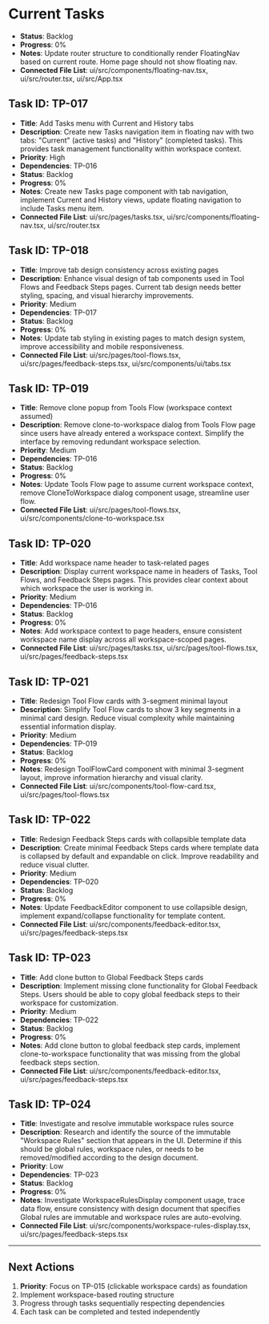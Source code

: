 # Current Tasks

- **Status**: Backlog
- **Progress**: 0%
- **Notes**: Update router structure to conditionally render FloatingNav based on current route. Home page should not show floating nav.
- **Connected File List**: ui/src/components/floating-nav.tsx, ui/src/router.tsx, ui/src/App.tsx

## Task ID: TP-017
- **Title**: Add Tasks menu with Current and History tabs
- **Description**: Create new Tasks navigation item in floating nav with two tabs: "Current" (active tasks) and "History" (completed tasks). This provides task management functionality within workspace context.
- **Priority**: High
- **Dependencies**: TP-016
- **Status**: Backlog
- **Progress**: 0%
- **Notes**: Create new Tasks page component with tab navigation, implement Current and History views, update floating navigation to include Tasks menu item.
- **Connected File List**: ui/src/pages/tasks.tsx, ui/src/components/floating-nav.tsx, ui/src/router.tsx

## Task ID: TP-018
- **Title**: Improve tab design consistency across existing pages
- **Description**: Enhance visual design of tab components used in Tool Flows and Feedback Steps pages. Current tab design needs better styling, spacing, and visual hierarchy improvements.
- **Priority**: Medium
- **Dependencies**: TP-017
- **Status**: Backlog
- **Progress**: 0%
- **Notes**: Update tab styling in existing pages to match design system, improve accessibility and mobile responsiveness.
- **Connected File List**: ui/src/pages/tool-flows.tsx, ui/src/pages/feedback-steps.tsx, ui/src/components/ui/tabs.tsx

## Task ID: TP-019
- **Title**: Remove clone popup from Tools Flow (workspace context assumed)
- **Description**: Remove clone-to-workspace dialog from Tools Flow page since users have already entered a workspace context. Simplify the interface by removing redundant workspace selection.
- **Priority**: Medium
- **Dependencies**: TP-016
- **Status**: Backlog
- **Progress**: 0%
- **Notes**: Update Tools Flow page to assume current workspace context, remove CloneToWorkspace dialog component usage, streamline user flow.
- **Connected File List**: ui/src/pages/tool-flows.tsx, ui/src/components/clone-to-workspace.tsx

## Task ID: TP-020
- **Title**: Add workspace name header to task-related pages
- **Description**: Display current workspace name in headers of Tasks, Tool Flows, and Feedback Steps pages. This provides clear context about which workspace the user is working in.
- **Priority**: Medium
- **Dependencies**: TP-016
- **Status**: Backlog
- **Progress**: 0%
- **Notes**: Add workspace context to page headers, ensure consistent workspace name display across all workspace-scoped pages.
- **Connected File List**: ui/src/pages/tasks.tsx, ui/src/pages/tool-flows.tsx, ui/src/pages/feedback-steps.tsx

## Task ID: TP-021
- **Title**: Redesign Tool Flow cards with 3-segment minimal layout
- **Description**: Simplify Tool Flow cards to show 3 key segments in a minimal card design. Reduce visual complexity while maintaining essential information display.
- **Priority**: Medium
- **Dependencies**: TP-019
- **Status**: Backlog
- **Progress**: 0%
- **Notes**: Redesign ToolFlowCard component with minimal 3-segment layout, improve information hierarchy and visual clarity.
- **Connected File List**: ui/src/components/tool-flow-card.tsx, ui/src/pages/tool-flows.tsx

## Task ID: TP-022
- **Title**: Redesign Feedback Steps cards with collapsible template data
- **Description**: Create minimal Feedback Steps cards where template data is collapsed by default and expandable on click. Improve readability and reduce visual clutter.
- **Priority**: Medium
- **Dependencies**: TP-020
- **Status**: Backlog
- **Progress**: 0%
- **Notes**: Update FeedbackEditor component to use collapsible design, implement expand/collapse functionality for template content.
- **Connected File List**: ui/src/components/feedback-editor.tsx, ui/src/pages/feedback-steps.tsx

## Task ID: TP-023
- **Title**: Add clone button to Global Feedback Steps cards
- **Description**: Implement missing clone functionality for Global Feedback Steps. Users should be able to copy global feedback steps to their workspace for customization.
- **Priority**: Medium
- **Dependencies**: TP-022
- **Status**: Backlog
- **Progress**: 0%
- **Notes**: Add clone button to global feedback step cards, implement clone-to-workspace functionality that was missing from the global feedback steps section.
- **Connected File List**: ui/src/components/feedback-editor.tsx, ui/src/pages/feedback-steps.tsx

## Task ID: TP-024
- **Title**: Investigate and resolve immutable workspace rules source
- **Description**: Research and identify the source of the immutable "Workspace Rules" section that appears in the UI. Determine if this should be global rules, workspace rules, or needs to be removed/modified according to the design document.
- **Priority**: Low
- **Dependencies**: TP-023
- **Status**: Backlog
- **Progress**: 0%
- **Notes**: Investigate WorkspaceRulesDisplay component usage, trace data flow, ensure consistency with design document that specifies Global rules are immutable and workspace rules are auto-evolving.
- **Connected File List**: ui/src/components/workspace-rules-display.tsx, ui/src/pages/feedback-steps.tsx

---

## Next Actions
1. **Priority**: Focus on TP-015 (clickable workspace cards) as foundation
2. Implement workspace-based routing structure
3. Progress through tasks sequentially respecting dependencies
4. Each task can be completed and tested independently
